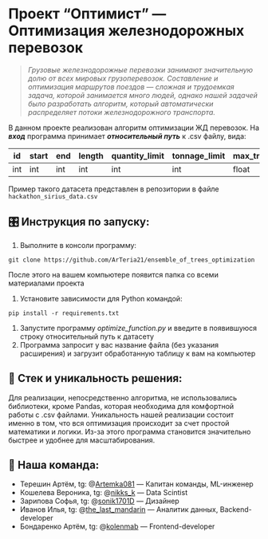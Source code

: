 # Проект “Оптимист” — Оптимизация железнодорожных перевозок

> *Грузовые железнодорожные перевозки занимают значительную долю от всех мировых грузоперевозок. Составление и оптимизация маршрутов поездов — сложная и трудоемкая задача, которой занимается много людей, однако нашей задачей было разработать алгоритм, который автоматически распределяет потоки железнодорожного транспорта.*
> 

В данном проекте реализован алгоритм оптимизации ЖД перевозок. На ***вход*** программа принимает ***относительный путь*** к .csv файлу, вида:

| id | start | end | length | quantity_limit | tonnage_limit | max_train_tonnage |
| --- | --- | --- | --- | --- | --- | --- |
| int | int | int | int | int | int | float |

Пример такого датасета представлен в репозитории в файле `hackathon_sirius_data.csv`

## 🎛️ Инструкция по запуску:

1. Выполните в консоли программу:

`git clone https://github.com/ArTeria21/ensemble_of_trees_optimization`

После этого на вашем компьютере появится папка со всеми материалами проекта

1. Установите зависимости для Python командой:

`pip install -r requirements.txt`

1. Запустите программу *optimize_function.py* и введите в появившуюся строку относительный путь к датасету
2. Программа запросит у вас название файла (без указания расширения) и загрузит обработанную таблицу к вам на компьютер

## 💫 Стек и уникальность решения:

Для реализации, непосредственно алгоритма, не использовались библиотеки, кроме Pandas, которая необходима для комфортной работы с .csv файлами. Уникальность нашей реализации состоит именно в том, что вся оптимизация происходит за счет простой математики и логики. Из-за этого программа становится значительно быстрее и удобнее для масштабирования.

## 🖖 Наша команда:

- Терешин Артём, tg: @[Artemka081](https://t.me/Artemka081) — Капитан команды, ML-инженер
- Кошелева Вероника, tg: @[nikks_k](https://t.me/nikks_k) — Data Scintist
- Зарипова Софья, tg: @[sonik1701D](https://t.me/sonik1701D) — Дизайнер
- Иванов Илья, tg: @[the_last_mandarin](https://t.me/the_last_mandarin) — Аналитик данных, Backend-developer
- Бондаренко Артём, tg: @[kolenmab](https://t.me/kolenmab) — Frontend-developer
